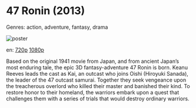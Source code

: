 # 47 Ronin (2013)

Genres: action, adventure, fantasy, drama

![poster](http://image.tmdb.org/t/p/w500/pUH46wa0n4zXZytpriSaoNUXai4.jpg)

en:
  [720p](magnet:?xt=urn:btih:3DC049453F2A0E378E6F9FB56083269B56045DE4&tr=udp://glotorrents.pw:6969/announce&tr=udp://tracker.opentrackr.org:1337/announce&tr=udp://torrent.gresille.org:80/announce&tr=udp://tracker.openbittorrent.com:80&tr=udp://tracker.coppersurfer.tk:6969&tr=udp://tracker.leechers-paradise.org:6969&tr=udp://p4p.arenabg.ch:1337&tr=udp://tracker.internetwarriors.net:1337)
  [1080p](magnet:?xt=urn:btih:533226D494A43CFFD584470F55780CAB03C30F05&tr=udp://glotorrents.pw:6969/announce&tr=udp://tracker.opentrackr.org:1337/announce&tr=udp://torrent.gresille.org:80/announce&tr=udp://tracker.openbittorrent.com:80&tr=udp://tracker.coppersurfer.tk:6969&tr=udp://tracker.leechers-paradise.org:6969&tr=udp://p4p.arenabg.ch:1337&tr=udp://tracker.internetwarriors.net:1337)
  


Based on the original 1941 movie from Japan, and from ancient Japan’s most enduring tale, the epic 3D fantasy-adventure 47 Ronin is born.  Keanu Reeves leads the cast as Kai, an outcast who joins Oishi (Hiroyuki Sanada), the leader of the 47 outcast samurai.  Together they seek vengeance upon the treacherous overlord who killed their master and banished their kind.  To restore honor to their homeland, the warriors embark upon a quest that challenges them with a series of trials that would destroy ordinary warriors.